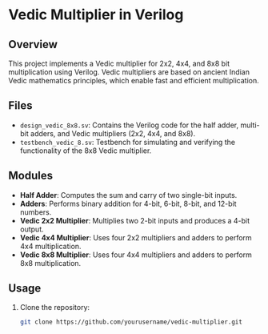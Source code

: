 # Vedic Multiplier in Verilog

## Overview
This project implements a Vedic multiplier for 2x2, 4x4, and 8x8 bit multiplication using Verilog. Vedic multipliers are based on ancient Indian Vedic mathematics principles, which enable fast and efficient multiplication.

## Files
- `design_vedic_8x8.sv`: Contains the Verilog code for the half adder, multi-bit adders, and Vedic multipliers (2x2, 4x4, and 8x8).
- `testbench_vedic_8.sv`: Testbench for simulating and verifying the functionality of the 8x8 Vedic multiplier.

## Modules
- **Half Adder**: Computes the sum and carry of two single-bit inputs.
- **Adders**: Performs binary addition for 4-bit, 6-bit, 8-bit, and 12-bit numbers.
- **Vedic 2x2 Multiplier**: Multiplies two 2-bit inputs and produces a 4-bit output.
- **Vedic 4x4 Multiplier**: Uses four 2x2 multipliers and adders to perform 4x4 multiplication.
- **Vedic 8x8 Multiplier**: Uses four 4x4 multipliers and adders to perform 8x8 multiplication.

## Usage
1. Clone the repository:
   ```bash
   git clone https://github.com/yourusername/vedic-multiplier.git
